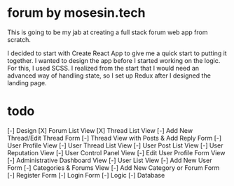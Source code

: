 # forum by mosesin.tech
This is going to be my jab at creating a full stack forum web app from scratch.

I decided to start with Create React App to give me a quick start to putting it together. I wanted to design the app before I started working on the logic. For this, I used SCSS. I realized from the start that I would need an advanced way of handling state, so I set up Redux after I designed the landing page.

# todo
[-] Design
  [X] Forum List View
    [X] Thread List View
      [-] Add New Thread/Edit Thread Form
      [-] Thread View with Posts & Add Reply Form
  [-] User Profile View
    [-] User Thread List View
    [-] User Post List View
    [-] User Reputation View
  [-] User Control Panel View
    [-] Edit User Profile Form View
  [-] Administrative Dashboard View
    [-] User List View
      [-] Add New User Form
    [-] Categories & Forums View
      [-] Add New Category or Forum Form
  [-] Register Form
  [-] Login Form
[-] Logic
[-] Database